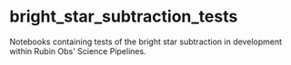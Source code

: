 # bright_star_subtraction_tests
Notebooks containing tests of the bright star subtraction in development within Rubin Obs' Science Pipelines.
